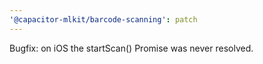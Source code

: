 ```yaml
---
'@capacitor-mlkit/barcode-scanning': patch
---
```


Bugfix: on iOS the startScan() Promise was never resolved.
